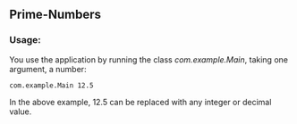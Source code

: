 ## Prime-Numbers
### Usage:

You use the application by running the class _com.example.Main_, taking one argument, a number:

``com.example.Main 12.5``

In the above example, 12.5 can be replaced with any integer or decimal value. 